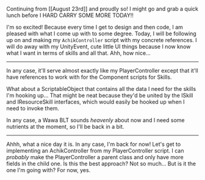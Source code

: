 Continuing from [[August 23rd]] and proudly so! I might go and grab a quick lunch before I HARD CARRY SOME MORE TODAY!!

I'm so excited! Because every time I get to design and then code, I am pleased with what I come up with to some degree. Today, I will be following up on and making my `AchikController` script with my concrete references. I will do away with my UnityEvent, cute little UI things because I now know what I want in terms of skills and all that. Ahh, how nice...

---

In any case, it'll serve almost exactly like my PlayerController except that it'll have references to work with for the Component scripts for Skills.

What about a ScriptableObject that contains all the data I need for the skills I'm hooking up... That might be neat because they'd be united by the ISkill and IResourceSkill interfaces, which would easily be hooked up when I need to invoke them.

In any case, a Wawa BLT sounds *heavenly* about now and I need some nutrients at the moment, so I'll be back in a bit.

---

Ahhh, what a nice day it is. In any case, I'm back for now! Let's get to implementing an AchikController from my PlayerController script. I can *probably* make the PlayerController a parent class and only have more fields in the child one. Is this the best approach? Not so much... But is it the one I'm going with? For now, yes.

